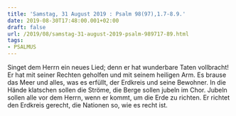 ```yaml
---
title: 'Samstag, 31 August 2019 : Psalm 98(97),1.7-8.9.'
date: 2019-08-30T17:48:00.001+02:00
draft: false
url: /2019/08/samstag-31-august-2019-psalm-989717-89.html
tags: 
- PSALMUS
---
```


Singet dem Herrn ein neues Lied; denn er hat wunderbare Taten vollbracht! Er hat mit seiner Rechten geholfen und mit seinem heiligen Arm. Es brause das Meer und alles, was es erfüllt, der Erdkreis und seine Bewohner. In die Hände klatschen sollen die Ströme, die Berge sollen jubeln im Chor. Jubeln sollen alle vor dem Herrn, wenn er kommt, um die Erde zu richten. Er richtet den Erdkreis gerecht, die Nationen so, wie es recht ist.